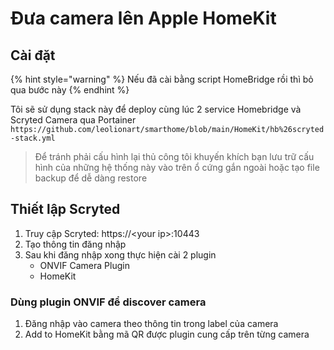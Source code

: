 # Đưa camera lên Apple HomeKit

## Cài đặt

{% hint style="warning" %}
Nếu đã cài bằng script HomeBridge rồi thì bỏ qua bước này
{% endhint %}

Tôi sẽ sử dụng stack này để deploy cùng lúc 2 service Homebridge và Scryted Camera qua Portainer `https://github.com/leolionart/smarthome/blob/main/HomeKit/hb%26scryted-stack.yml`

> Để tránh phải cấu hình lại thủ công tôi khuyến khích bạn lưu trữ cấu hình của những hệ thống này vào trên ổ cứng gắn ngoài hoặc tạo file backup để dễ dàng restore

## Thiết lập Scryted

1. Truy cập Scryted: https://\<your ip>:10443
2. Tạo thông tin đăng nhập
3. Sau khi đăng nhập xong thực hiện cài 2 plugin
   * ONVIF Camera Plugin
   * HomeKit

### Dùng plugin ONVIF để discover camera

1. Đăng nhập vào camera theo thông tin trong label của camera
2. Add to HomeKit bằng mã QR được plugin cung cấp trên từng camera
